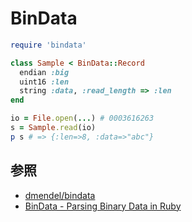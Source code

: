 # BinData
```ruby
require 'bindata'

class Sample < BinData::Record
  endian :big
  uint16 :len
  string :data, :read_length => :len
end

io = File.open(...) # 0003616263
s = Sample.read(io)
p s # => {:len=>8, :data=>"abc"}
```

## 参照
- [dmendel/bindata](https://github.com/dmendel/bindata)
- [BinData - Parsing Binary Data in Ruby](https://github.com/dmendel/bindata/wiki)
